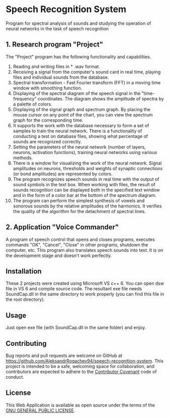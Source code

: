 # Speech Recognition System

Program for spectral analysis of sounds and studying the operation of neural networks in the task of speech recognition

## 1. Research program "Project"

The "Project" program has the following functionality and capabilities.
1. Reading and writing files in * .wav format.
2. Receiving a signal from the computer's sound card in real time, playing files and individual sounds from the database.
3. Spectral transformation - Fast Fourier transform (FFT) in a moving time window with smoothing function.
4. Displaying of the spectral diagram of the speech signal in the "time-frequency" coordinates. The diagram shows the amplitude of spectra by a palette of colors.
5. Displaying of the signal graph and spectrum graph. By placing the mouse cursor on any point of the chart, you can view the spectrum graph for the corresponding time.
6. It supports the work with the database necessary to form a set of samples to train the neural network. There is a functionality of conducting a test on database files, showing what percentage of sounds are recognized correctly.
7. Setting the parameters of the neural network (number of layers, neurons, activation functions), training neural networks using various methods.
8. There is a window for visualizing the work of the neural network. Signal amplitudes on neurons, thresholds and weights of synaptic connections (or bond amplitudes) are represented by colors.
9. The program recognizes speech sounds in real time with the output of sound symbols in the text box. When working with files, the result of sounds recognition can be displayed both in the specified text window and in the form of a color bar at the bottom of the spectrum diagram.
10. The program can perform the simplest synthesis of vowels and sonorous sounds by the relative amplitudes of the harmonics. It verifies the quality of the algorithm for the detachment of spectral lines.

## 2. Application "Voice Commander"

A program of speech control that opens and closes programs, executes commands "OK", "Cancel", "Close" in other programs, shutdown the computer, etc. This program also translates speech sounds into text. It is on the development stage and doesn't work perfectly.

## Installation

These 2 projects were created using Microsoft VS c++ 6. You can open dsw file in VS 6 and compile source code. The resultant exe file needs SoundCap.dll in the same directory to work properly (you can find this file in the root directory).

## Usage

Just open exe file (with SoundCap.dll in the same folder) and enjoy.

## Contributing

Bug reports and pull requests are welcome on GitHub at https://github.com/AleksandrRogachev94/speech-recognition-system. This project is intended to be a safe, welcoming space for collaboration, and contributors are expected to adhere to the [Contributor Covenant](http://contributor-covenant.org) code of conduct.


## License

This Web Application is available as open source under the terms of the [GNU GENERAL PUBLIC LICENSE](https://www.gnu.org/licenses/gpl-3.0.en.html).
